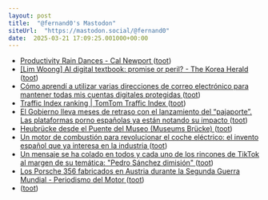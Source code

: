 ```yaml
---
layout: post
title:  "@fernand0's Mastodon"
siteUrl:  "https://mastodon.social/@fernand0"
date:  2025-03-21 17:09:25.001000+00:00
---
```

*  [Productivity Rain Dances - Cal Newport ](https://calnewport.com/productivity-rain-dances) ([toot](https://mastodon.social/@fernand0/114201523978106246))
*  [[Lim Woong] AI digital textbook: promise or peril? - The Korea Herald ](https://www.koreaherald.com/article/1001164) ([toot](https://mastodon.social/@fernand0/114201302566853422))
*  [Cómo aprendí a utilizar varias direcciones de correo electrónico para mantener todas mis cuentas digitales protegidas ](https://www.xataka.com/seguridad/como-aprendi-a-utilizar-varias-direcciones-correo-electronico-para-mantener-todas-mis-cuentas-digitales-protegida) ([toot](https://mastodon.social/@fernand0/114201050278240035))
*  [Traffic Index ranking \| TomTom Traffic Index ](https://www.tomtom.com/traffic-index/ranking/?country=E) ([toot](https://mastodon.social/@fernand0/114200374879832513))
*  [El Gobierno lleva meses de retraso con el lanzamiento del “pajaporte”. Las plataformas porno españolas ya están notando su impacto ](https://www.xataka.com/legislacion-y-derechos/gobierno-lleva-meses-retraso-lanzamiento-pajaporte-plataformas-porno-espanolas-estan-notando-su-impact) ([toot](https://mastodon.social/@fernand0/114200153910988214))
*  [Heubrücke desde el Puente del Museo (Museums Brücke) ](https://www.flickr.com/photos/fernand0/54374930019) ([toot](https://mastodon.social/@fernand0/114200090010758504))
*  [Un motor de combustión para revolucionar el coche eléctrico: el invento español que ya interesa en la industria ](https://www.xataka.com/movilidad/motor-combustion-para-revolucionar-coche-electrico-espanol-tiene-toda-atencion-renault-geel) ([toot](https://mastodon.social/@fernand0/114199875380894298))
*  [Un mensaje se ha colado en todos y cada uno de los rincones de TikTok al margen de su temática: "Pedro Sánchez dimisión" ](https://www.xataka.com/magnet/pedro-sanchez-dimision-tiktok-ha-empezado-a-llenarse-mensajes-que-exigen-salida-president) ([toot](https://mastodon.social/@fernand0/114199649319948598))
*  [Los Porsche 356 fabricados en Austria durante la Segunda Guerra Mundial - Periodismo del Motor ](https://periodismodelmotor.com/porsche-356-fabricados-en-austria/326684) ([toot](https://mastodon.social/@fernand0/114198057429629186))
*  [ ](https://floss.social/@Soda) ([toot](https://mastodon.social/@fernand0/114197101812820791))
